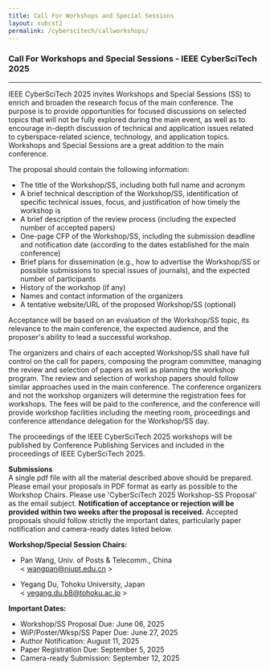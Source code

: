 ```yaml
---
title: Call For Workshops and Special Sessions
layout: subcst2
permalink: /cyberscitech/callworkshops/
---
```


<h3>Call For Workshops and Special Sessions - IEEE CyberSciTech 2025</h3>
<hr/>

IEEE CyberSciTech 2025 invites Workshops and Special Sessions (SS) to enrich and broaden the research focus of the main conference. 
The purpose is to provide opportunities for focused discussions on selected topics that will not be fully explored during the main event, 
as well as to encourage in-depth discussion of technical and application issues related to cyberspace-related science, technology, and application topics. 
Workshops and Special Sessions are a great addition to the main conference.
<br/>



The proposal should contain the following information:<br/>
- The title of the Workshop/SS, including both full name and acronym 
- A brief technical description of the Workshop/SS, identification of specific technical issues, focus, and justification of how timely the workshop is 
- A brief description of the review process (including the expected number of accepted papers)
- One-page CFP of the Workshop/SS, including the submission deadline and notification date (according to the dates established for the main conference)
- Brief plans for dissemination (e.g., how to advertise the Workshop/SS or possible submissions to special issues of journals), and the expected number of participants
- History of the workshop (if any)
- Names and contact information of the organizers
- A tentative website/URL of the proposed Workshop/SS (optional)

Acceptance will be based on an evaluation of the Workshop/SS topic, its relevance to the main conference, the expected audience, and the proposer's ability to lead a successful workshop. 
<br/>

The organizers and chairs of each accepted Workshop/SS shall have full control on the call for papers, composing the program committee, managing the review and selection of papers as well as planning the workshop program. 
The review and selection of workshop papers should follow similar approaches used in the main conference. The conference organizers and not the workshop organizers will determine the registration fees for workshops. 
The fees will be paid to the conference, and the conference will provide workshop facilities including the meeting room, proceedings and conference attendance delegation for the Workshop/SS day. 
<br/>

The proceedings of the IEEE CyberSciTech 2025 workshops will be published by Conference Publishing Services and included in the proceedings of IEEE CyberSciTech 2025. 
<br/>

<b>Submissions</b><br/>
A single pdf file with all the material described above should be prepared. Please email your proposals in PDF format as early as possible to the Workshop Chairs. 
Please use 'CyberSciTech 2025 Workshop-SS Proposal' as the email subject. 
<b>Notification of acceptance or rejection will be provided within two weeks after the proposal is received.</b>
Accepted proposals should follow strictly the important dates, particularly paper notification and camera-ready dates listed below.
<br/>

<b>Workshop/Special Session Chairs:</b><br/>
- Pan Wang, Univ. of Posts & Telecomm., China <br>
< <a href="mailto:wangpan@njupt.edu.cn"><u>wangpan@njupt.edu.cn</u></a> >

- Yegang Du, Tohoku University, Japan <br>
< <a href="mailto:yegang.du.b8@tohoku.ac.jp"><u>yegang.du.b8@tohoku.ac.jp</u></a> >

<b>Important Dates:</b><br/>
- Workshop/SS Proposal Due: June 06, 2025
- WiP/Poster/Wksp/SS Paper Due: June 27, 2025
- Author Notification: August 11, 2025
- Paper Registration Due: September 5, 2025
- Camera-ready Submission: September 12, 2025
